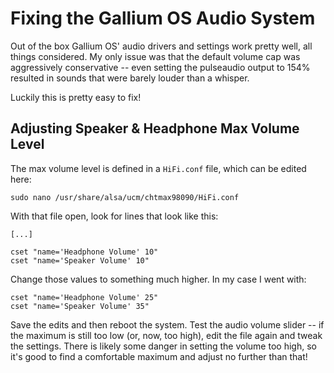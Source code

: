 # Fixing the Gallium OS Audio System

Out of the box Gallium OS' audio drivers and settings work pretty well, all things considered.  My only issue was that the default volume cap was aggressively conservative -- even setting the pulseaudio output to 154% resulted in sounds that were barely louder than a whisper.

Luckily this is pretty easy to fix!

## Adjusting Speaker & Headphone Max Volume Level

The max volume level is defined in a `HiFi.conf` file, which can be edited here:

```
sudo nano /usr/share/alsa/ucm/chtmax98090/HiFi.conf
```

With that file open, look for lines that look like this:

```
[...]

cset "name='Headphone Volume' 10"
cset "name='Speaker Volume' 10"
```

Change those values to something much higher.  In my case I went with:

```
cset "name='Headphone Volume' 25"
cset "name='Speaker Volume' 35"
```

Save the edits and then reboot the system.  Test the audio volume slider -- if the maximum is still too low (or, now, too high), edit the file again and tweak the settings.  There is likely some danger in setting the volume too high, so it's good to find a comfortable maximum and adjust no further than that!